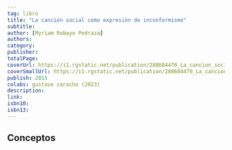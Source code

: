 ```yaml
---
tag: libro
title: "La canción social como expresión de inconformismo"
subtitle:
author: [Myriam Robayo Pedraza]
authors: 
category: 
publisher: 
totalPage: 
coverUrl: https://i1.rgstatic.net/publication/288684470_La_cancion_social_como_expresion_de_inconformismo_social_y_politico_en_el_siglo_XX/links/5698139808ae34f3cf1f3a6b/largepreview.png
coverSmallUrl: https://i1.rgstatic.net/publication/288684470_La_cancion_social_como_expresion_de_inconformismo_social_y_politico_en_el_siglo_XX/links/5698139808ae34f3cf1f3a6b/largepreview.png
publish: 2015
colabs: gustavo zaracho (2023)
description: 
link: 
isbn10: 
isbn13: 
---
```


## Conceptos

